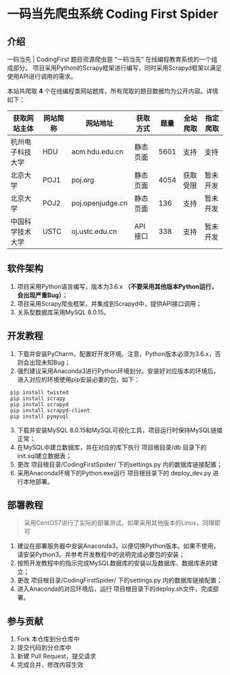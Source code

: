 # 一码当先爬虫系统 Coding First Spider

## 介绍

一码当先 | CodingFirst 题目资源爬虫是 “一码当先” 在线编程教育系统的一个组成部分。
项目采用Python的Scrapy框架进行编写，同时采用Scrapyd框架以满足使用API进行调用的需求。

本站共爬取 **4** 个在线编程类网站题库，所有爬取的题目数据均为公开内容。详情如下：

获取网站主体 | 网站简称 |网站地址 | 获取方式 | 题量 | 全站爬取 | 指定爬取 
---|---|---|---|---|---|---
杭州电子科技大学 | HDU | acm.hdu.edu.cn | 静态页面 | 5601 | 支持 | 支持
北京大学 | POJ1 | poj.org | 静态页面 | 4054  | 获取受限 | 暂未开发
北京大学 | POJ2 | poj.openjudge.cn | 静态页面 | 136 |  支持 | 暂未开发
中国科学技术大学 | USTC | oj.ustc.edu.cn | API接口 | 338 | 支持 |暂未开发


## 软件架构

1. 项目采用Python语言编写，版本为3.6.x **（不要采用其他版本Python运行，会出现严重Bug）**；
2. 项目采用Scrapy爬虫框架，并集成到Scrapyd中，提供API接口调用；
3. 关系型数据库采用MySQL 8.0.15。

## 开发教程

1. 下载并安装PyCharm，配置好开发环境。注意，Python版本必须为3.6.x，否则会出现未知Bug；
2. 强烈建议采用Anaconda3进行Python环境划分。安装好对应版本的环境后，进入对应的环境使用pip安装必要的包，如下：
```
 pip install twisted
 pip install scrapy
 pip install scrapyd
 pip install scrapyd-client
 pip install pymysql
```
3. 下载并安装MySQL 8.0.15和MySQL可视化工具，项目运行时保持MySQL链接正常；
4. 在MySQL中建立数据库，并在对应的库下执行 项目根目录/db 目录下的 init.sql建立数据表；
5. 更改 项目根目录/CodingFirstSpider/ 下的settings.py 内的数据库链接配置；
6. 采用Anaconda环境下的Python.exe运行 项目根目录下的 deploy_dev.py 进行本地部署。

## 部署教程
> 采用CentOS7进行了实际的部署测试，如果采用其他版本的Linux，同理即可
1. 建议在部署服务器中安装Anaconda3，以便切换Python版本。如果不使用，请安装Python3。并参考开发教程中的说明完成必要包的安装；
2. 按照开发教程中的指示完成MySQL数据库的安装以及数据库、数据库表的建立；
3. 更改 项目根目录/CodingFirstSpider/ 下的settings.py 内的数据库链接配置；
4. 进入Anaconda的对应环境后，运行 项目根目录下的deploy.sh文件，完成部署。

## 参与贡献
1. Fork 本仓库到分仓库中
2. 提交代码到分仓库中
3. 新建 Pull Request，提交请求
4. 完成合并，修改内容生效